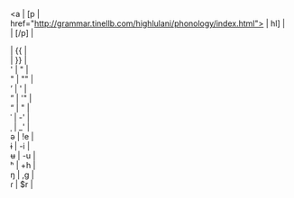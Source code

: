 <!DOCTYPE html>
<ipa><a | [p | <br>
href="http://grammar.tinellb.com/highlulani/phonology/index.html"> | hl] | <br>
</a></ipa> | [/p] | <br>
<div class="definition"> | {{ | <br>
</div> | }} | <br>
' | &quot; | <br>
" | "" | <br>
&rsquo; | ' | <br>
&rdquo; | '" | <br>
&ldquo; | " | <br>
&#x2c8; | -' | <br> <!-- primary stress -->
&#x2cc; | _' | <br> <!-- secondary stress -->
&#x259; | !e | <br> <!-- schwa -->
&#x268; | -i | <br> <!-- barred i -->
&#x289; | -u | <br> <!-- barred u -->
&#x2b0; | +h | <br> <!-- aspiration -->
&#x14b; | ,g | <br> <!-- eng -->
&#x27e; | $r | <br> <!-- flap -->
